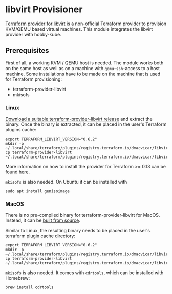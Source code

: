 # libvirt Provisioner

[Terraform provider for libvirt](https://github.com/dmacvicar/terraform-provider-libvirt) is a non-official Terraform provider to provision KVM/QEMU based virtual machines.
This module integrates the libvirt provider with hobby-kube.

## Prerequisites

First of all, a working KVM / QEMU host is needed.
The module works both on the same host as well as on a machine with `qemu+ssh`-access to a host machine.
Some installations have to be made on the machine that is used for Terraform provisioning:

* terraform-provider-libvirt
* mkisofs

### Linux

[Download a suitable terraform-provider-libvirt release](https://github.com/dmacvicar/terraform-provider-libvirt/releases) and extract the binary.
Once the binary is extracted, it can be placed in the user's Terraform plugins cache:

```
export TERRAFORM_LIBVIRT_VERSION="0.6.2"
mkdir -p ~/.local/share/terraform/plugins/registry.terraform.io/dmacvicar/libvirt/$TERRAFORM_LIBVIRT_VERSION/linux_amd64
cp terraform-provider-libvirt ~/.local/share/terraform/plugins/registry.terraform.io/dmacvicar/libvirt/$TERRAFORM_LIBVIRT_VERSION/linux_amd64
```

More information on how to install the provider for Terraform >= 0.13 can be found [here](https://github.com/dmacvicar/terraform-provider-libvirt/blob/master/docs/migration-13.md).

`mkisofs` is also needed.
On Ubuntu it can be installed with

```
sudo apt install genisoimage
```

### MacOS

There is no pre-compiled binary for terraform-provider-libvirt for MacOS.
Instead, it can be [built from source](https://github.com/dmacvicar/terraform-provider-libvirt#building-from-source).

Similar to Linux, the resulting binary needs to be placed in the user's terraform plugin cache directory:

```
export TERRAFORM_LIBVIRT_VERSION="0.6.2"
mkdir -p ~/.local/share/terraform/plugins/registry.terraform.io/dmacvicar/libvirt/$TERRAFORM_LIBVIRT_VERSION/darwin_amd64
cp terraform-provider-libvirt ~/.local/share/terraform/plugins/registry.terraform.io/dmacvicar/libvirt/$TERRAFORM_LIBVIRT_VERSION/darwin_amd64
```

`mkisofs` is also needed.
It comes with `cdrtools`, which can be installed with Homebrew:

```
brew install cdrtools
```
